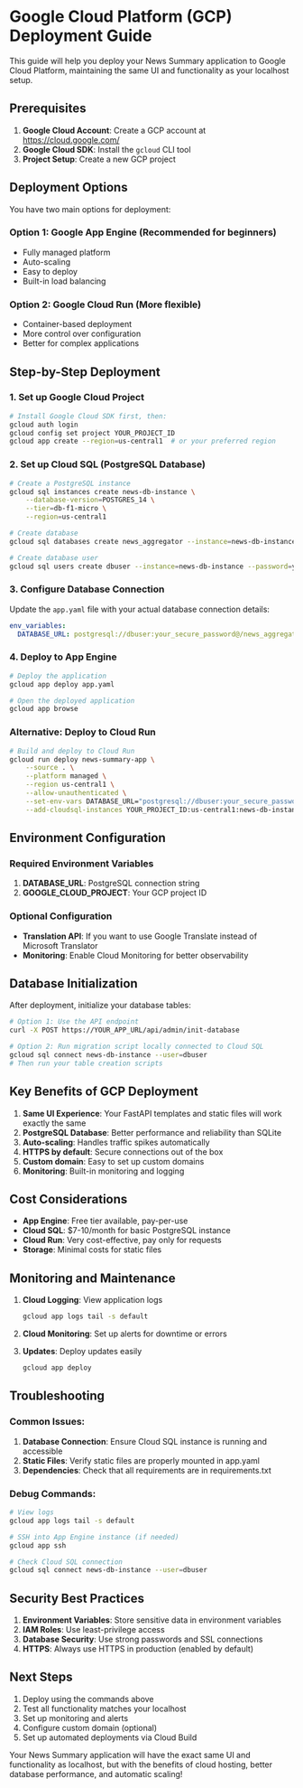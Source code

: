# Google Cloud Platform (GCP) Deployment Guide

This guide will help you deploy your News Summary application to Google Cloud Platform, maintaining the same UI and functionality as your localhost setup.

## Prerequisites

1. **Google Cloud Account**: Create a GCP account at https://cloud.google.com/
2. **Google Cloud SDK**: Install the `gcloud` CLI tool
3. **Project Setup**: Create a new GCP project

## Deployment Options

You have two main options for deployment:

### Option 1: Google App Engine (Recommended for beginners)
- Fully managed platform
- Auto-scaling
- Easy to deploy
- Built-in load balancing

### Option 2: Google Cloud Run (More flexible)
- Container-based deployment
- More control over configuration
- Better for complex applications

## Step-by-Step Deployment

### 1. Set up Google Cloud Project

```bash
# Install Google Cloud SDK first, then:
gcloud auth login
gcloud config set project YOUR_PROJECT_ID
gcloud app create --region=us-central1  # or your preferred region
```

### 2. Set up Cloud SQL (PostgreSQL Database)

```bash
# Create a PostgreSQL instance
gcloud sql instances create news-db-instance \
    --database-version=POSTGRES_14 \
    --tier=db-f1-micro \
    --region=us-central1

# Create database
gcloud sql databases create news_aggregator --instance=news-db-instance

# Create database user
gcloud sql users create dbuser --instance=news-db-instance --password=your_secure_password
```

### 3. Configure Database Connection

Update the `app.yaml` file with your actual database connection details:

```yaml
env_variables:
  DATABASE_URL: postgresql://dbuser:your_secure_password@/news_aggregator?host=/cloudsql/YOUR_PROJECT_ID:us-central1:news-db-instance
```

### 4. Deploy to App Engine

```bash
# Deploy the application
gcloud app deploy app.yaml

# Open the deployed application
gcloud app browse
```

### Alternative: Deploy to Cloud Run

```bash
# Build and deploy to Cloud Run
gcloud run deploy news-summary-app \
    --source . \
    --platform managed \
    --region us-central1 \
    --allow-unauthenticated \
    --set-env-vars DATABASE_URL="postgresql://dbuser:your_secure_password@/news_aggregator?host=/cloudsql/YOUR_PROJECT_ID:us-central1:news-db-instance" \
    --add-cloudsql-instances YOUR_PROJECT_ID:us-central1:news-db-instance
```

## Environment Configuration

### Required Environment Variables

1. **DATABASE_URL**: PostgreSQL connection string
2. **GOOGLE_CLOUD_PROJECT**: Your GCP project ID

### Optional Configuration

- **Translation API**: If you want to use Google Translate instead of Microsoft Translator
- **Monitoring**: Enable Cloud Monitoring for better observability

## Database Initialization

After deployment, initialize your database tables:

```bash
# Option 1: Use the API endpoint
curl -X POST https://YOUR_APP_URL/api/admin/init-database

# Option 2: Run migration script locally connected to Cloud SQL
gcloud sql connect news-db-instance --user=dbuser
# Then run your table creation scripts
```

## Key Benefits of GCP Deployment

1. **Same UI Experience**: Your FastAPI templates and static files will work exactly the same
2. **PostgreSQL Database**: Better performance and reliability than SQLite
3. **Auto-scaling**: Handles traffic spikes automatically
4. **HTTPS by default**: Secure connections out of the box
5. **Custom domain**: Easy to set up custom domains
6. **Monitoring**: Built-in monitoring and logging

## Cost Considerations

- **App Engine**: Free tier available, pay-per-use
- **Cloud SQL**: $7-10/month for basic PostgreSQL instance
- **Cloud Run**: Very cost-effective, pay only for requests
- **Storage**: Minimal costs for static files

## Monitoring and Maintenance

1. **Cloud Logging**: View application logs
   ```bash
   gcloud app logs tail -s default
   ```

2. **Cloud Monitoring**: Set up alerts for downtime or errors

3. **Updates**: Deploy updates easily
   ```bash
   gcloud app deploy
   ```

## Troubleshooting

### Common Issues:

1. **Database Connection**: Ensure Cloud SQL instance is running and accessible
2. **Static Files**: Verify static files are properly mounted in app.yaml
3. **Dependencies**: Check that all requirements are in requirements.txt

### Debug Commands:

```bash
# View logs
gcloud app logs tail -s default

# SSH into App Engine instance (if needed)
gcloud app ssh

# Check Cloud SQL connection
gcloud sql connect news-db-instance --user=dbuser
```

## Security Best Practices

1. **Environment Variables**: Store sensitive data in environment variables
2. **IAM Roles**: Use least-privilege access
3. **Database Security**: Use strong passwords and SSL connections
4. **HTTPS**: Always use HTTPS in production (enabled by default)

## Next Steps

1. Deploy using the commands above
2. Test all functionality matches your localhost
3. Set up monitoring and alerts
4. Configure custom domain (optional)
5. Set up automated deployments via Cloud Build

Your News Summary application will have the exact same UI and functionality as localhost, but with the benefits of cloud hosting, better database performance, and automatic scaling! 